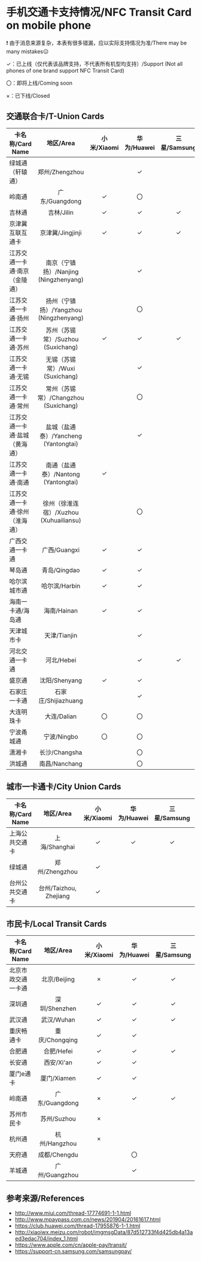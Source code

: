 # 手机交通卡支持情况/NFC Transit Card on mobile phone
❗ 由于消息来源复杂，本表有很多错漏，应以实际支持情况为准/There may be many mistakes😑

 ✓：已上线（仅代表该品牌支持，不代表所有机型均支持）/Support (Not all phones of one brand support NFC Transit Card)
 
 〇：即将上线/Coming soon
 
 ×：已下线/Closed

## 交通联合卡/T-Union Cards
| 卡名称/Card Name | 地区/Area | 小米/Xiaomi | 华为/Huawei | 三星/Samsung | 苹果/Apple | 魅族/Meizu | 一加/OnePlus | 欧珀/OPPO | 维沃/vivo |
| ---------------- | :------: | :-: | :-: | :-: | :-: | :-: | :-: | :-: | :-: |
| 绿城通（轩辕通） | 郑州/Zhengzhou | | ✓ |
| 岭南通	| 广东/Guangdong | ✓ | 〇 | | | ✓ | ✓ | ✓ | ✓ |
| 吉林通	| 吉林/Jilin | ✓ | ✓ | ✓ | | | | ✓ | |
| 京津冀互联互通卡 | 京津冀/Jingjinji | ✓ | ✓ | ✓ | | ✓ | ✓ | ✓ | ✓ |
| 江苏交通一卡通·南京（金陵通） |南京（宁镇扬）/Nanjing (Ningzhenyang) | | ✓ |
| 江苏交通一卡通·扬州 | 扬州（宁镇扬）/Yangzhou (Ningzhenyang) | | 〇 |
| 江苏交通一卡通·苏州 | 苏州（苏锡常）/Suzhou (Suxichang) | ✓ | ✓ | ✓ | | ✓ | ✓ | ✓ | |
| 江苏交通一卡通·无锡 | 无锡（苏锡常）/Wuxi (Suxichang) | | ✓ |
| 江苏交通一卡通·常州 | 常州（苏锡常）/Changzhou (Suxichang) | | 〇 |
| 江苏交通一卡通·盐城（黄海通） | 盐城（盐通泰）/Yancheng (Yantongtai) | | ✓ |
| 江苏交通一卡通·南通 | 南通（盐通泰）/Nantong (Yantongtai) | ✓ | | | | | | | ✓ |
| 江苏交通一卡通·徐州（淮海通） | 徐州（徐淮连宿）/Xuzhou (Xuhuailiansu) | | 〇 |
| 广西交通一卡通	| 广西/Guangxi | ✓ | ✓ | | | ✓ | | ✓ | |
| 琴岛通	| 青岛/Qingdao | ✓ | ✓ | | | | | ✓ | ✓ |
| 哈尔滨城市通	| 哈尔滨/Harbin | ✓ | ✓ | | | | | ✓ | ✓ |
| 海南一卡通/海岛通	| 海南/Hainan | ✓ | ✓ | | | | | ✓ | ✓ |
| 天津城市卡	| 天津/Tianjin | | ✓ |
| 河北交通一卡通	| 河北/Hebei | | ✓ | ✓ | | | | | ✓ |
| 盛京通	| 沈阳/Shenyang | ✓ | ✓ |
| 石家庄一卡通 | 石家庄/Shijiazhuang | | ✓ | | | | | ✓ | |
| 大连明珠卡	| 大连/Dalian | 〇  | 〇 | | | | | ✓ | 〇 |
| 宁波甬城通 | 宁波/Ningbo | 〇 | 〇 | | | | | ✓ | |
| 潇湘卡 | 长沙/Changsha | | 〇 |
| 洪城通 | 南昌/Nanchang | | 〇 |


## 城市一卡通卡/City Union Cards
| 卡名称/Card Name | 地区/Area | 小米/Xiaomi | 华为/Huawei | 三星/Samsung | 苹果/Apple | 魅族/Meizu | 一加/OnePlus | 欧珀/OPPO | 维沃/vivo |
| ---------------- | :------: | :-: | :-: | :-: | :-: | :-: | :-: | :-: | :-: |
| 上海公共交通卡 | 上海/Shanghai | ✓ | ✓ | ✓ | ✓ | | | ✓ | ✓ |
| 绿城通 | 郑州/Zhengzhou | ✓ | | | | ✓ | | ✓ | ✓ |
| 台州公共交通卡 | 台州/Taizhou, Zhejiang | ✓ | | | | | | ✓ | ✓ |

## 市民卡/Local Transit Cards
| 卡名称/Card Name | 地区/Area | 小米/Xiaomi | 华为/Huawei | 三星/Samsung | 苹果/Apple | 魅族/Meizu | 一加/OnePlus | 欧珀/OPPO | 维沃/vivo |
| ---------------- | :------: | :-: | :-: | :-: | :-: | :-: | :-: | :-: | :-: |
| 北京市政交通一卡通 | 北京/Beijing | × | ✓ | ✓ | ✓ | | | | ✓ |
| 深圳通	| 深圳/Shenzhen | ✓ | ✓ | ✓ | | ✓ | | ✓ | ✓ |
| 武汉通	| 武汉/Wuhan | ✓ | ✓ | ✓ | | ✓ | ✓ | ✓ | ✓ |
| 重庆畅通卡	| 重庆/Chongqing | ✓ | ✓ | | | | | | ✓ |
| 合肥通	| 合肥/Hefei | ✓ | ✓ | ✓ | | ✓ | | ✓ | ✓ |
| 长安通	| 西安/Xi'an | ✓ | ✓ | | | ✓ | | | |
| 厦门e通卡	| 厦门/Xiamen | ✓ | ✓ | | | | | ✓ | |
| 岭南通	| 广东/Guangdong | × | ✓ | ✓ | | | | | |
| 苏州市民卡	| 苏州/Suzhou | × |
| 杭州通	| 杭州/Hangzhou | × |
| 天府通	| 成都/Chengdu | | 〇 |
| 羊城通	| 广州/Guangzhou | | ✓ | | | | | ✓ | |

## 参考来源/References
- http://www.miui.com/thread-17774691-1-1.html
- http://www.mpaypass.com.cn/news/201904/20161617.html
- https://club.huawei.com/thread-17955876-1-1.html
- http://xiaoiwx.meizu.com/robot/imgmsgData/87d512733f4d425db4a13aed3edac704/index_1.html
- https://www.apple.com/cn/apple-pay/transit/
- https://support-cn.samsung.com/samsungpay/
